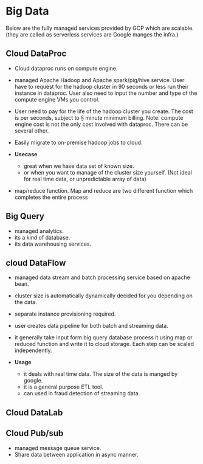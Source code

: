 # Big Data

Below are the fully managed services provided by GCP which are scalable. (they are called as serverless services are Google manges the infra.)

## Cloud DataProc

- Cloud dataproc runs on compute engine.
- managed Apache Hadoop and Apache spark/pig/hive service. User have to request for the hadoop cluster in 90 seconds or less run their instance in dataproc. User also need to input the number and type of the compute engine VMs you control.
- User need to pay for the life of the hadoop cluster you create. The cost is per seconds, subject to § minute minimum billing. Note: compute engine cost is not the only cost involved with dataproc. There can be several other.
- Easily migrate to on-premise hadoop jobs to cloud.

- **Usecase**
  - great when we have data set of known size.
  - or when you want to manage of the cluster size yourself. (Not ideal for real time data, or unpredictable array of data)

- map/reduce function. Map and reduce are two different function which completes the entire process

## Big Query

- managed analytics.
- its a kind of database.
- its data warehousing services.

## cloud DataFlow

- managed data stream and batch processing service based on apache bean.
- cluster size is automatically dynamically decided for you depending on the data.
- separate instance provisioning required.
- user creates data pipeline for both batch and streaming data.
- it generally take input form big query database process it using map or reduced function and write it to cloud storage. Each step can be scaled independently.

- **Usage**
  - it deals with real time data. The size of the data is manged by google.
  - it is a general purpose ETL tool.
  - can used in fraud detection of streaming data.

## Cloud DataLab

## Cloud Pub/sub

- managed message queue service.
- Share data between application in async manner.
